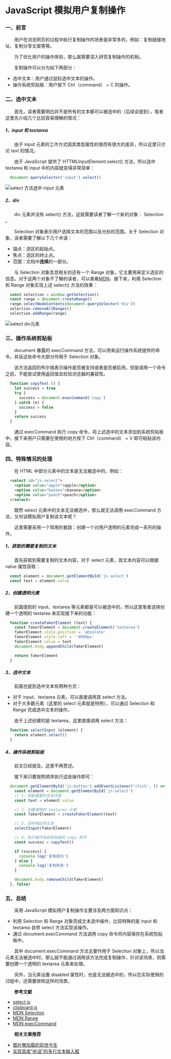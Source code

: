 # JavaScript 模拟用户复制操作

### 一、前言

  &emsp;&emsp;用户在浏览网页的过程中执行复制操作的场景是非常多的，例如：复制链接地址、复制分享文案等等。

  &emsp;&emsp;为了优化用户的操作体验，那么就需要深入研究复制操作的机制。

  &emsp;&emsp;复制操作可以分为如下两部分：

  - 选中文本：用户通过鼠标选中文本的操作。
  - 操作系统剪贴板：用户按下 Ctrl（command） + C 的操作。


### 二、选中文本

  &emsp;&emsp;首先，读者需要明白并不是所有的文本都可以被选中的（后续会提到），笔者这里先介绍几个比较容易理解的情况：

##### 1、input 和 textarea

  &emsp;&emsp;由于 input 元素的工作方式因其类型属性的值而有很大的差异，所以这里只讨论 text 的情况。

  &emsp;&emsp;由于 JavaScript 提供了 HTTMLInputElement.select() 方法，所以选中 textarea 和 input 中的内容就变得非常简单：

```JavaScript
  document.querySelector('input').select()
```

  ![select 方法选中 input 元素](./input-select.jpeg)

##### 2、div

  &emsp;&emsp;div 元素并没有 select() 方法，这就需要读者了解一个新的对象： Selection 。

  &emsp;&emsp;Selection 对象表示用户选择文本的范围以及光标的范围。关于 Selection 对象，读者需要了解以下几个术语：

  - 锚点：选区的起始点。
  - 焦点：选区的终止点。
  - 范围：文档中**连续**的一部分。

  &emsp;&emsp;与 Selection 对象息息相关的还有一个 Range 对象，它主要用来定义选区的信息。对于这两个对象不了解的读者，可以查看[MDN](https://developer.mozilla.org/zh-CN/docs/Web/API/Selection)，接下来，利用 Selection 和 Range 对象实现上述 select() 方法的效果：

```JavaScript
  const selection = window.getSelection()
  const range = document.createRange()
  range.selectNodeContents(document.querySelector('div'))
  selection.removeAllRanges()
  selection.addRange(range)
```

  ![select div元素](./div-select.jpeg)

### 三、操作系统剪贴板

  &emsp;&emsp;document 暴露的 execCommand 方法，可以用来运行操作系统提供的命令，并且这些命令大部分作用于 Selection 对象。

  &emsp;&emsp;该方法返回的布尔值表示操作是否被支持或者是否被启用，但是调用一个命令之前，不能尝试使用返回值去校验浏览器的兼容性。

```JavaScript
  function copyText () {
    let success = true
    try {
      success = document.execCommand('copy')
    } catch (e) {
      success = false
    }
    return success
  }
```

  &emsp;&emsp;通过 execCommand 执行 copy 命令，将上述选中的文本添加到系统剪贴板中，接下来用户只需要在使用的地方按下 Ctrl（command） + V 即可粘贴该内容。

### 四、特殊情况的处理

  &emsp;&emsp;在 HTML 中部分元素中的文本是无法被选中的，例如：

```HTML
  <select id="js-select">
    <option value="apple">apple</option>
    <option value="banana">banana</option>
    <option value="peach">peach</option>
  </select>
```

  &emsp;&emsp;既然 select 元素中的文本无法被选中，那么就无法调用 execCommand 方法，又何谈模拟用户复制该文本呢？

  &emsp;&emsp;这里需要采用一个常用的套路：创建一个对用户透明的元素完成一系列的操作。

##### 1、获取的需要复制的文本

  &emsp;&emsp;首先获取到需要复制的文本内容，对于 select 元素，其文本内容可以根据 value 属性获取：

```JavaScript
  const element = document.getElementById('js-select')
  const text = element.value
```

##### 2、创建透明元素

  &emsp;&emsp;前面提到的 input、textarea 等元素都是可以被选中的，所以这里笔者选择创建一个透明的 textarea 来实现接下来的功能：

```JavaScript
  function createFakerElement (text) {
    const fakerElement = document.createElement('textarea')
    fakerElement.style.position = 'absolute'
    fakerElement.style.left = '-9999px'
    fakerElement.value = text
    document.body.appendChild(fakerElement)

    return fakerElement
  }
```

##### 3、选中文本

  &emsp;&emsp;前面也提到选中文本有两种方式：

  - 对于 input、textarea 元素，可以直接调用其 select 方法。
  - 对于大多数元素（这里的 select 元素就是特例），可以通过 Selection 和 Range 完成选中文本的操作。

  &emsp;&emsp;由于上述创建的是 textarea，这里直接调用 select 方法：

```JavaScript
  function selectInput (element) {
    return element.select()
  }
```

##### 4、操作系统剪贴板

  &emsp;&emsp;前文已经提及，这里不再赘述。

  &emsp;&emsp;接下来只要按照顺序执行这些操作即可：

```JavaScript
  document.getElementById('js-button').addEventListener('click', () => {
    const element = document.getElementById('js-select')
    // 1、获取需要的文本内容
    const text = element.value

    // 2、创建透明的 textarea 元素
    const fakerElement = createFakerElement(text)

    // 3、选中相应的文本
    selectInput(fakerElement)

    // 4、执行操作系统剪贴板的 copy 命令
    const success = copyText()

    if (success) {
      console.log('复制成功')
    } else {
      console.log('复制失败')
    }

    document.body.removeChild(fakerElement)
  }, false)
```

### 五、总结

  &emsp;&emsp;采用 JavaScript 模拟用户复制操作主要涉及两方面知识点：

  - 利用 Selection 和 Range 对象完成文本选中操作，比较特殊的是 input 和 textarea 自带 select 方法实现该操作。
  - 通过 document.execCommand 方法调用 copy 命令将内容保存在系统剪贴板中。

  &emsp;&emsp;其中 document.execCommand 方法主要作用于 Selection 对象上，所以当元素无法被选中时，那么就不能通过调用该方法完成复制操作，针对该场景，则需要创建一个透明的 textarea 元素来处理。

  &emsp;&emsp;另外，当元素设置 disabled 属性时，也是无法被选中的，所以在实际使用的过程中，还需要排除这样的场景。

  &emsp;&emsp;**参考文献**
    
  - [select.js](https://github.com/zenorocha/select)
  - [clipboard.js](https://github.com/zenorocha/clipboard.js)
  - [MDN Selection](https://developer.mozilla.org/zh-CN/docs/Web/API/Selection)
  - [MDN Range](https://developer.mozilla.org/zh-CN/docs/Web/API/Range)
  - [MDN execCommand](https://developer.mozilla.org/en-US/docs/Web/API/Document/execCommand)

  &emsp;&emsp;**相关文章推荐**

  - [图片懒加载的前世今生](https://juejin.im/post/5c9376506fb9a070fc623b2c)
  - [实现高度“听话”的多行文本输入框](https://juejin.im/post/5c9a1645e51d4559bb5c666f)

